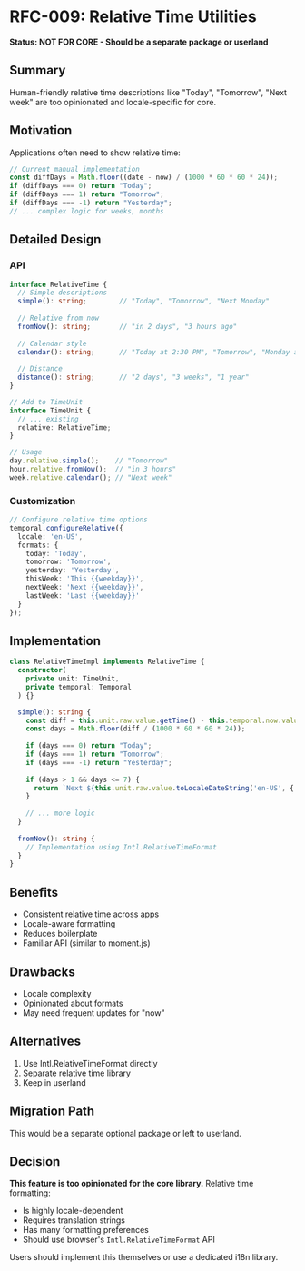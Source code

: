 # RFC-009: Relative Time Utilities

**Status: NOT FOR CORE - Should be a separate package or userland**

## Summary

Human-friendly relative time descriptions like "Today", "Tomorrow", "Next week" are too opinionated and locale-specific for core.

## Motivation

Applications often need to show relative time:

```typescript
// Current manual implementation
const diffDays = Math.floor((date - now) / (1000 * 60 * 60 * 24));
if (diffDays === 0) return "Today";
if (diffDays === 1) return "Tomorrow";
if (diffDays === -1) return "Yesterday";
// ... complex logic for weeks, months
```

## Detailed Design

### API

```typescript
interface RelativeTime {
  // Simple descriptions
  simple(): string;        // "Today", "Tomorrow", "Next Monday"
  
  // Relative from now
  fromNow(): string;       // "in 2 days", "3 hours ago"
  
  // Calendar style
  calendar(): string;      // "Today at 2:30 PM", "Tomorrow", "Monday at 3:00 PM"
  
  // Distance
  distance(): string;      // "2 days", "3 weeks", "1 year"
}

// Add to TimeUnit
interface TimeUnit {
  // ... existing
  relative: RelativeTime;
}

// Usage
day.relative.simple();    // "Tomorrow"
hour.relative.fromNow();  // "in 3 hours"
week.relative.calendar(); // "Next week"
```

### Customization

```typescript
// Configure relative time options
temporal.configureRelative({
  locale: 'en-US',
  formats: {
    today: 'Today',
    tomorrow: 'Tomorrow',
    yesterday: 'Yesterday',
    thisWeek: 'This {{weekday}}',
    nextWeek: 'Next {{weekday}}',
    lastWeek: 'Last {{weekday}}'
  }
});
```

## Implementation

```typescript
class RelativeTimeImpl implements RelativeTime {
  constructor(
    private unit: TimeUnit,
    private temporal: Temporal
  ) {}

  simple(): string {
    const diff = this.unit.raw.value.getTime() - this.temporal.now.value.getTime();
    const days = Math.floor(diff / (1000 * 60 * 60 * 24));
    
    if (days === 0) return "Today";
    if (days === 1) return "Tomorrow";
    if (days === -1) return "Yesterday";
    
    if (days > 1 && days <= 7) {
      return `Next ${this.unit.raw.value.toLocaleDateString('en-US', { weekday: 'long' })}`;
    }
    
    // ... more logic
  }
  
  fromNow(): string {
    // Implementation using Intl.RelativeTimeFormat
  }
}
```

## Benefits

- Consistent relative time across apps
- Locale-aware formatting
- Reduces boilerplate
- Familiar API (similar to moment.js)

## Drawbacks

- Locale complexity
- Opinionated about formats
- May need frequent updates for "now"

## Alternatives

1. Use Intl.RelativeTimeFormat directly
2. Separate relative time library
3. Keep in userland

## Migration Path

This would be a separate optional package or left to userland.

## Decision

**This feature is too opinionated for the core library.** Relative time formatting:
- Is highly locale-dependent
- Requires translation strings
- Has many formatting preferences
- Should use browser's `Intl.RelativeTimeFormat` API

Users should implement this themselves or use a dedicated i18n library.